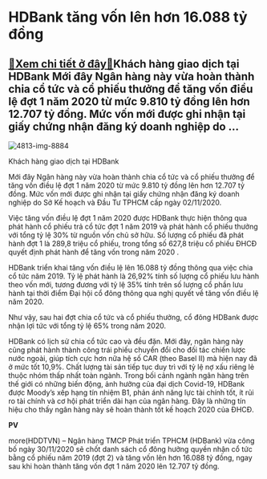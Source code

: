 HDBank tăng vốn lên hơn 16.088 tỷ đồng
======================================

[:gift:Xem chi tiết ở đây:gift:](https://hddtvn.com/hdbank-tang-von-len-hon-16-088-ty-dong/)Khách hàng giao dịch tại HDBank Mới đây Ngân hàng này vừa hoàn thành chia cổ tức và cổ phiếu thưởng để tăng vốn điều lệ đợt 1 năm 2020 từ mức 9.810 tỷ đồng lên hơn 12.707 tỷ đồng. Mức vốn mới được ghi nhận tại giấy chứng nhận đăng ký doanh nghiệp do …
-----------------------------------------------------------------------------------------------------------------------------------------------------------------------------------------------------------------------------------------------------------





![4813-img-8884](https://hddtvn.com/wp-content/uploads/2021/01/4813_IMG_8884.jpg "Khách hàng giao dịch tại HDBank")


Khách hàng giao dịch tại HDBank



Mới đây Ngân hàng này vừa hoàn thành chia cổ tức và cổ phiếu thưởng để tăng vốn điều lệ đợt 1 năm 2020 từ mức 9.810 tỷ đồng lên hơn 12.707 tỷ đồng. Mức vốn mới được ghi nhận tại giấy chứng nhận đăng ký doanh nghiệp do Sở Kế hoạch và Đầu Tư TPHCM cấp ngày 02/11/2020.


Việc tăng vốn điều lệ đợt 1 năm 2020 được HDBank thực hiện thông qua phát hành cổ phiếu trả cổ tức đợt 1 năm 2019 và phát hành cổ phiếu thưởng với tổng tỷ lệ 30% từ nguồn vốn chủ sở hữu. Số lượng cổ phiếu đã phát hành đợt 1 là 289,8 triệu cổ phiếu, trong tổng số 627,8 triệu cổ phiếu ĐHCĐ quyết định phát hành để tăng vốn trong năm 2020 .


HDBank triển khai tăng vốn điều lệ lên 16.088 tỷ đồng thông qua việc chia cổ tức năm 2019. Tỷ lệ phát hành là 26,92% tính số lượng cổ phiếu lưu hành theo vốn mới, tương đương với tỷ lệ 35% tính trên số lượng cổ phần lưu hành tại thời điểm Đại hội cổ đông thông qua nghị quyết về tăng vốn điều lệ năm 2020.


Như vậy, sau hai đợt chia cổ tức và cổ phiếu thưởng, cổ đông HDBank được nhận lợi tức với tổng tỷ lệ 65% trong năm 2020.


HDBank có lịch sử chia cổ tức cao và đều đặn. Mới đây, ngân hàng này cũng phát hành thành công trái phiếu chuyển đổi cho đối tác chiến lược nước ngoài, giúp tích cực hơn nữa hệ số CAR (theo Basel II) mà hiện nay đã ở mức tốt 10,9%. Chất lượng tài sản tiếp tục duy trì với tỷ lệ nợ xấu riêng lẻ thuộc nhóm thấp nhất toàn ngành. Trong bối cảnh ngành ngân hàng trên thế giới có những biến động, ảnh hưởng của đại dịch Covid-19, HDBank được Moody’s xếp hạng tín nhiệm B1, phản ánh năng lực tài chính tốt, ít rủi ro tài chính và cơ hội phát triển dài hạn của ngân hàng. Đây là những tín hiệu cho thấy ngân hàng này sẽ hoàn thành tốt kế hoạch 2020 của ĐHCĐ.




**PV**



more(HDDTVN) – Ngân hàng TMCP Phát triển TPHCM (HDBank) vừa công bố ngày 30/11/2020 sẽ chốt danh sách cổ đông hưởng quyền nhận cổ tức bằng cổ phiếu năm 2019 (đợt 2) và tăng vốn lên hơn 16.088 tỷ đồng, ngay sau khi hoàn thành tăng vốn đợt 1 năm 2020 lên 12.707 tỷ đồng.

